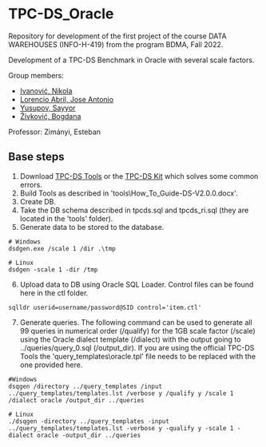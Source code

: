 # TPC-DS_Oracle
Repository for development of the first project of the course DATA WAREHOUSES (INFO-H-419) from the program BDMA, Fall 2022.

Development of a TPC-DS Benchmark in Oracle with several scale factors.

Group members:
- [Ivanović, Nikola](https://github.com/ivanovicnikola)
- [Lorencio Abril, Jose Antonio](https://github.com/Lorenc1o)
- [Yusupov, Sayyor](https://github.com/SYusupov)
- [Živković, Bogdana](https://github.com/zivkovicbogdana)

Professor: Zimányi, Esteban

## Base steps
  1. Download [TPC-DS Tools](https://www.tpc.org/tpc_documents_current_versions/current_specifications5.asp) or the [TPC-DS Kit](https://github.com/gregrahn/tpcds-kit) which solves some common errors.
  2. Build Tools as described in 'tools\How_To_Guide-DS-V2.0.0.docx'.
  3. Create DB.
  4. Take the DB schema described in tpcds.sql and tpcds_ri.sql (they are located in the 'tools' folder).
  5. Generate data to be stored to the database.
  
    # Windows
    dsdgen.exe /scale 1 /dir .\tmp
    
    # Linux
    dsdgen -scale 1 -dir /tmp
    
  6. Upload data to DB using Oracle SQL Loader. Control files can be found here in the ctl folder.

    sqlldr userid=username/password@SID control='item.ctl'
    
  7. Generate queries. The following command can be used to generate all 99 queries in numerical order (/qualify) for the 1GB scale factor (/scale) using the Oracle    dialect template (/dialect) with the output going to ../queries/query_0.sql (/output_dir). If you are using the official TPC-DS Tools the 'query_templates\oracle.tpl' file needs to be replaced with the one provided here.
  
    #Windows
    dsqgen /directory ../query_templates /input ../query_templates/templates.lst /verbose y /qualify y /scale 1 /dialect oracle /output_dir ../queries
    
    # Linux
    ./dsqgen -directory ../query_templates -input ../query_templates/templates.lst -verbose y -qualify y -scale 1 -dialect oracle -output_dir ../queries
    
  
